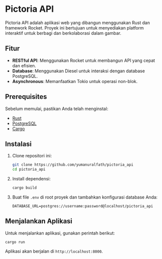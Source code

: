 # Pictoria API

Pictoria API adalah aplikasi web yang dibangun menggunakan Rust dan framework Rocket. Proyek ini bertujuan untuk menyediakan platform interaktif untuk berbagi dan berkolaborasi dalam gambar.

## Fitur

- **RESTful API**: Menggunakan Rocket untuk membangun API yang cepat dan efisien.
- **Database**: Menggunakan Diesel untuk interaksi dengan database PostgreSQL.
- **Asynchronous**: Memanfaatkan Tokio untuk operasi non-blok.

## Prerequisites

Sebelum memulai, pastikan Anda telah menginstal:

- [Rust](https://www.rust-lang.org/tools/install)
- [PostgreSQL](https://www.postgresql.org/download/)
- [Cargo](https://doc.rust-lang.org/cargo/getting-started/installation.html)

## Instalasi

1. Clone repositori ini:
   ```bash
   git clone https://github.com/yumanuralfath/pictoria_api
   cd pictoria_api
   ```

2. Install dependensi:
   ```bash
   cargo build
   ```

3. Buat file `.env` di root proyek dan tambahkan konfigurasi database Anda:
   ```env
   DATABASE_URL=postgres://username:password@localhost/pictoria_api
   ```

## Menjalankan Aplikasi

Untuk menjalankan aplikasi, gunakan perintah berikut:
```
cargo run
```
Aplikasi akan berjalan di `http://localhost:8000`.